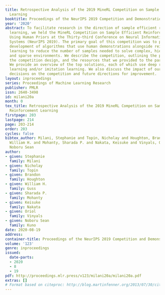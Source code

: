 ```yaml
---
title: Retrospective Analysis of the 2019 MineRL Competition on Sample Efficient Reinforcement
  Learning
booktitle: Proceedings of the NeurIPS 2019 Competition and Demonstration Track
year: '2020'
abstract: To facilitate research in the direction of sample efficient reinforcement
  learning, we held the MineRL Competition on Sample Efficient Reinforcement Learning
  Using Human Priors at the Thirty-third Conference on Neural Information Processing
  Systems (NeurIPS 2019). The primary goal of this competition was to promote the
  development of algorithms that use human demonstrations alongside reinforcement
  learning to reduce the number of samples needed to solve complex, hierarchical,
  and sparse environments. We describe the competition, outlining the primary challenge,
  the competition design, and the resources that we provided to the participants.
  We provide an overview of the top solutions, each of which use deep reinforcement
  learning and/or imitation learning. We also discuss the impact of our organizational
  decisions on the competition and future directions for improvement.
layout: inproceedings
series: Proceedings of Machine Learning Research
publisher: PMLR
issn: 2640-3498
id: milani20a
month: 0
tex_title: Retrospective Analysis of the 2019 MineRL Competition on Sample Efficient
  Reinforcement Learning
firstpage: 203
lastpage: 214
page: 203-214
order: 203
cycles: false
bibtex_author: Milani, Stephanie and Topin, Nicholay and Houghton, Brandon and Guss,
  William H. and Mohanty, Sharada P. and Nakata, Keisuke and Vinyals, Oriol and Kuno,
  Noboru Sean
author:
- given: Stephanie
  family: Milani
- given: Nicholay
  family: Topin
- given: Brandon
  family: Houghton
- given: William H.
  family: Guss
- given: Sharada P.
  family: Mohanty
- given: Keisuke
  family: Nakata
- given: Oriol
  family: Vinyals
- given: Noboru Sean
  family: Kuno
date: 2020-08-19
address: 
container-title: Proceedings of the NeurIPS 2019 Competition and Demonstration Track
volume: '123'
genre: inproceedings
issued:
  date-parts:
  - 2020
  - 8
  - 19
pdf: http://proceedings.mlr.press/v123/milani20a/milani20a.pdf
extras: []
# Format based on citeproc: http://blog.martinfenner.org/2013/07/30/citeproc-yaml-for-bibliographies/
---
```

